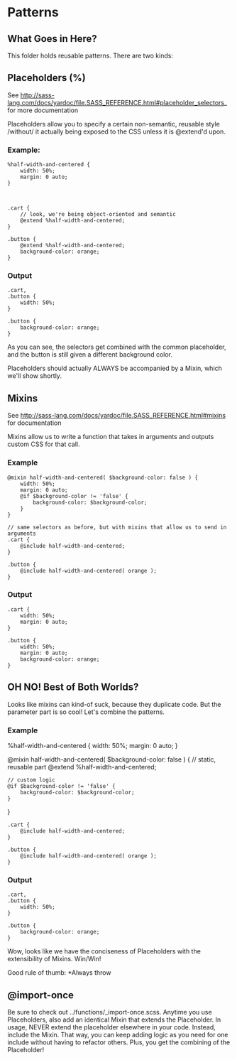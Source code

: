 # Patterns

## What Goes in Here?

This folder holds reusable patterns.  There are two kinds:

## Placeholders (%)

See http://sass-lang.com/docs/yardoc/file.SASS_REFERENCE.html#placeholder_selectors_ for more documentation

Placeholders allow you to specify a certain non-semantic, reusable style /without/ it actually being exposed to the CSS unless it is @extend'd upon.

### Example:

    %half-width-and-centered {
        width: 50%;
        margin: 0 auto;
    }



    .cart {
        // look, we're being object-oriented and semantic
        @extend %half-width-and-centered;
    }

    .button {
        @extend %half-width-and-centered;
        background-color: orange;
    }

### Output

    .cart,
    .button {
        width: 50%;
    }

    .button {
        background-color: orange;
    }

As you can see, the selectors get combined with the common placeholder, and the button is still given a different background color.

Placeholders should actually ALWAYS be accompanied by a Mixin, which we'll show shortly.



## Mixins

See http://sass-lang.com/docs/yardoc/file.SASS_REFERENCE.html#mixins for documentation

Mixins allow us to write a function that takes in arguments and outputs custom CSS for that call.

### Example
    @mixin half-width-and-centered( $background-color: false ) {
        width: 50%;
        margin: 0 auto;
        @if $background-color != 'false' {
            background-color: $background-color;
        }
    }

    // same selectors as before, but with mixins that allow us to send in arguments
    .cart {
        @include half-width-and-centered;
    }

    .button {
        @include half-width-and-centered( orange );
    }

### Output

    .cart {
        width: 50%;
        margin: 0 auto;
    }

    .button {
        width: 50%;
        margin: 0 auto;
        background-color: orange;
    }
## OH NO!  Best of Both Worlds?
Looks like mixins can kind-of suck, because they duplicate code.  But the parameter part is so cool!  Let's combine the patterns.

### Example

%half-width-and-centered {
    width: 50%;
    margin: 0 auto;
}

@mixin half-width-and-centered( $background-color: false ) {
    // static, reusable part
    @extend %half-width-and-centered;

    // custom logic
    @if $background-color != 'false' {
        background-color: $background-color;
    }
}

    .cart {
        @include half-width-and-centered;
    }

    .button {
        @include half-width-and-centered( orange );
    }

### Output
    .cart,
    .button {
        width: 50%;
    }

    .button {
        background-color: orange;
    }

Wow, looks like we have the conciseness of Placeholders with the extensibility of Mixins.  Win/Win!

Good rule of thumb: *Always throw

## @import-once

Be sure to check out ../functions/_import-once.scss.  Anytime you use Placeholders, also add an identical Mixin that extends the Placeholder.  In usage, NEVER extend the placeholder elsewhere in your code.  Instead, include the Mixin.  That way, you can keep adding logic as you need for one include without having to refactor others.  Plus, you get the combining of the Placeholder!